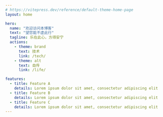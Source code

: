 ```yaml
---
# https://vitepress.dev/reference/default-theme-home-page
layout: home

hero:
  name: "欢迎访问本博客"
  text: "望您能不虚此行"
  tagline: 乐在此心，方得安宁
  actions:
    - theme: brand
      text: 技术
      link: /tech/
    - theme: alt
      text: 自传
      link: /life/

features:
  - title: Feature A
    details: Lorem ipsum dolor sit amet, consectetur adipiscing elit
  - title: Feature B
    details: Lorem ipsum dolor sit amet, consectetur adipiscing elit
  - title: Feature C
    details: Lorem ipsum dolor sit amet, consectetur adipiscing elit
---
```


